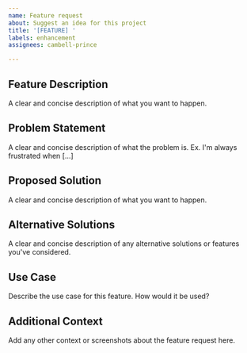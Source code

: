 ```yaml
---
name: Feature request
about: Suggest an idea for this project
title: '[FEATURE] '
labels: enhancement
assignees: cambell-prince

---
```


## Feature Description
A clear and concise description of what you want to happen.

## Problem Statement
A clear and concise description of what the problem is. Ex. I'm always frustrated when [...]

## Proposed Solution
A clear and concise description of what you want to happen.

## Alternative Solutions
A clear and concise description of any alternative solutions or features you've considered.

## Use Case
Describe the use case for this feature. How would it be used?

## Additional Context
Add any other context or screenshots about the feature request here.
